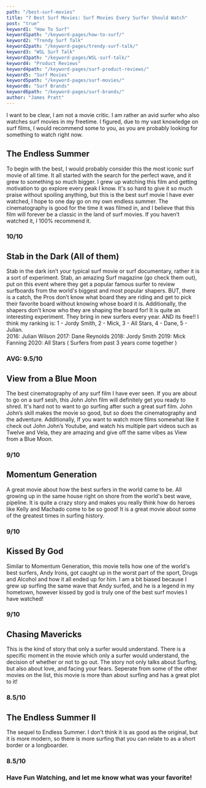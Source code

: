 ```yaml
---
path: "/best-surf-movies"
title: "7 Best Surf Movies: Surf Movies Every Surfer Should Watch"
post: "true"
keyword1: "How To Surf"
keyword1path: "/keyword-pages/how-to-surf/"
keyword2: "Trendy Surf Talk"
keyword2path: "/keyword-pages/trendy-surf-talk/"
keyword3: "WSL Surf Talk"
keyword3path: "/keyword-pages/WSL-surf-talk/"
keyword4: "Product Reviews"
keyword4path: "/keyword-pages/surf-product-reviews/"
keyword5: "Surf Movies"
keyword5path: "/keyword-pages/surf-movies/"
keyword6: "Surf Brands"
keyword6path: "/keyword-pages/surf-brands/"
author: "James Pratt"
---
```


<div class="post-title BSM-title"></div>

<div class="blog-post">
I want to be clear, I am not a movie critic. I am rather an avid surfer who also watches surf movies in my freetime. I figured, due to my vast knowledge on surf films, I would recommend some to you, as you are probably looking for something to watch right now.

<h2>The Endless Summer</h2>
<div class="tip-w-pic right">
<div class="BSM-endless-summer corners pic left"></div>
To begin with the best, I would probably consider this the most iconic surf movie of all time. It all started with the search for the perfect wave, and it grew to something so much bigger. I grew up watching this film and getting motivation to go explore every peak I know. It's so hard to give it so much praise without spoiling anything, but this is the best surf movie I have ever watched, I hope to one day go on my own endless summer. The cinematography is good for the time it was filmed in, and I believe that this film will forever be a classic in the land of surf movies. If you haven’t watched it, I 100% recommend it.
</div>
<h3>10/10</h3>

<h2>Stab in the Dark (All of them)</h2>
<div class="tip-w-pic left">
<div class="BSM-stab pic corners right"></div>
Stab in the dark isn’t your typical surf movie or surf documentary, rather it is a sort of experiment. Stab, an amazing Surf magazine (go check them out), put on this event where they get a popular famous surfer to review surfboards from the world's biggest and most popular shapers. BUT, there is a catch, the Pros don’t know what board they are riding and get to pick their favorite board without knowing whose board it is. Additionally, the shapers don’t know who they are shaping the board for! It is quite an interesting experiment. They bring in new surfers every year. AND its free!! I think my ranking is: 1 - Jordy Smith, 2 - Mick, 3 - All Stars, 4 - Dane, 5 - Julian.
</div>
2016: Julian Wilson
2017: Dane Reynolds
2018: Jordy Smith
2019: Mick Fanning
2020: All Stars ( Surfers from past 3 years come together )

<h3>AVG: 9.5/10</h3>

<h2>View from a Blue Moon</h2>
<div class="tip-w-pic right">
<div class="BSM-blue-moon corners pic left"></div>
The best cinematography of any surf film I have ever seen. If you are about to go on a surf sesh, this John John film will definitely get you ready to shred. It's hard not to want to go surfing after such a great surf film. John John’s skill makes the movie so good, but so does the cinematography and the adventure.
Additionally, If you want to watch more films somewhat like it check out John John’s Youtube, and watch his multiple part videos such as Twelve and Vela, they are amazing and give off the same vibes as View from a Blue Moon.
</div>
<h3>9/10<h3>

<h2>Momentum Generation</h2>
<div class="tip-w-pic left">
<div class="BSM-momentum corners pic right"></div>
A great movie about how the best surfers in the world came to be. All growing up in the same house right on shore from the world's best wave, pipeline. It is quite a crazy story and makes you really think how do heroes like Kelly and Machado come to be so good! It is a great movie about some of the greatest times in surfing history.
</div>
<h3>9/10</h3>

<h2>Kissed By God</h2>
<div class="tip-w-pic right">
<div class="BSM-kissed corners pic left"></div>
Similar to Momentum Generation, this movie tells how one of the world's best surfers, Andy Irons, got caught up in the worst part of the sport, Drugs and Alcohol and how it all ended up for him. I am a bit biased because I grew up surfing the same wave that Andy surfed, and he is a legend in my hometown, however kissed by god is truly one of the best surf movies I have watched!
</div>
<h3>9/10</h3>

<h2>Chasing Mavericks</h2>
<div class="tip-w-pic left">
<div class="BSM-chasing corners pic right"></div>
This is the kind of story that only a surfer would understand. There is a specific moment in the movie which only a surfer would understand, the decision of whether or not to go out. The story not only talks about Surfing, but also about love, and facing your fears. Seperate from some of the other movies on the list, this movie is more than about surfing and has a great plot to it!
</div>
<h3>8.5/10</h3>

<h2>The Endless Summer II</h2>
<div class="tip-w-pic right">
<div class="BSM-II pic corners left"></div>
The sequel to Endless Summer. I don’t think it is as good as the original, but it is more modern, so there is more surfing that you can relate to as a short border or a longboarder.
</div>
<h3>8.5/10</h3>

<h3>Have Fun Watching, and let me know what was your favorite!</h3>
</div>
